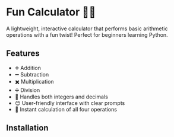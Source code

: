 # Fun Calculator 🧮✨


A lightweight, interactive calculator that performs basic arithmetic operations with a fun twist! Perfect for beginners learning Python.

## Features

- ➕ Addition
- ➖ Subtraction
- ✖️ Multiplication
- ➗ Division
- 💯 Handles both integers and decimals
- 😊 User-friendly interface with clear prompts
- 🚀 Instant calculation of all four operations

## Installation
